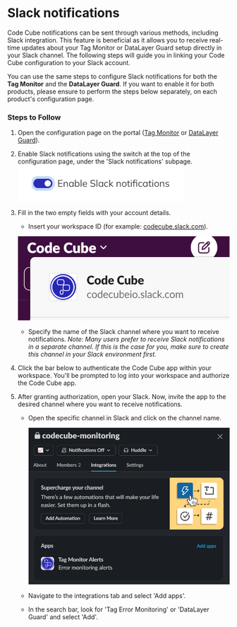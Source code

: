 # Slack notifications

Code Cube notifications can be sent through various methods, including Slack integration. This feature is beneficial as it allows you to receive real-time updates about your Tag Monitor or DataLayer Guard setup directly in your Slack channel. The following steps will guide you in linking your Code Cube configuration to your Slack account.

You can use the same steps to configure Slack notifications for both the **Tag Monitor** and the **DataLayer Guard**. If you want to enable it for both products, please ensure to perform the steps below separately, on each product's configuration page.

### **Steps to Follow**

1. Open the configuration page on the portal ([Tag Monitor](https://portal.code-cube.io/tag_monitor_config) or [DataLayer Guard](https://portal.code-cube.io/datalayer_guard_config)).
2. Enable Slack notifications using the switch at the top of the configuration page, under the 'Slack notifications' subpage.
    ![Enable slack](../images/enable-slack-notifications.jpg)    
3. Fill in the two empty fields with your account details.
    - Insert your workspace ID (for example: [codecube.slack.com](http://codecube.slack.com/)).
        
    ![workspace ID](./images/workspace-id.png)
        
    - Specify the name of the Slack channel where you want to receive notifications.
    *Note: Many users prefer to receive Slack notifications in a separate channel. If this is the case for you, make sure to create this channel in your Slack environment first.*
4. Click the bar below to authenticate the Code Cube app within your workspace. You'll be prompted to log into your workspace and authorize the Code Cube app.
5. After granting authorization, open your Slack. Now, invite the app to the desired channel where you want to receive notifications.
    - Open the specific channel in Slack and click on the channel name.

        ![workspace ID](./images/slack-integrate-app.jpg)
        
    - Navigate to the integrations tab and select 'Add apps'.
    - In the search bar, look for 'Tag Error Monitoring' or 'DataLayer Guard' and select 'Add'.
